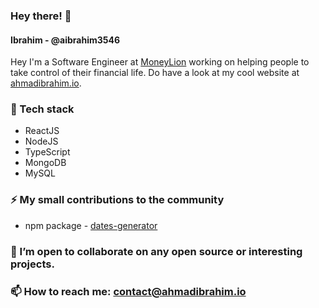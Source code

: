 ### Hey there! 👋 
#### Ibrahim - @aibrahim3546
Hey  I'm a Software Engineer at [MoneyLion](https://moneylion.com) working on helping people to take control of their financial life.
Do have a look at my cool website at [ahmadibrahim.io](https://ahmadibrahim.io).
<!--
**aibrahim3546/aibrahim3546** is a ✨ _special_ ✨ repository because its `README.md` (this file) appears on your GitHub profile.

Here are some ideas to get you started:

- 🔭 I’m currently working on ...
- 🌱 I’m currently learning ...
- 👯 I’m looking to collaborate on ...
- 🤔 I’m looking for help with ...
- 💬 Ask me about ...
- 📫 How to reach me: ...
- 😄 Pronouns: ...
- ⚡ Fun fact: ...
-->

### 🔭 Tech stack
- ReactJS
- NodeJS
- TypeScript
- MongoDB
- MySQL

### ⚡ My small contributions to the community
- npm package - [dates-generator](https://www.npmjs.com/package/dates-generator)

### 👯 I’m open to collaborate on any open source or interesting projects.

### 📫 How to reach me: contact@ahmadibrahim.io

